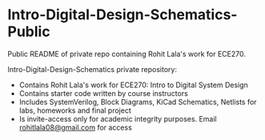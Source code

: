 # Intro-Digital-Design-Schematics-Public
Public README of private repo containing Rohit Lala's work for ECE270.

Intro-Digital-Design-Schematics private repository:
* Contains Rohit Lala's work for ECE270: Intro to Digital System Design
* Contains starter code written by course instructors
* Includes SystemVerilog, Block Diagrams, KiCad Schematics, Netlists for labs, homeworks and final project
* Is invite-access only for academic integrity purposes. Email rohitlala08@gmail.com for access
